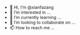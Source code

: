 - 👋 Hi, I’m @xianfazang
- 👀 I’m interested in ...
- 🌱 I’m currently learning ...
- 💞️ I’m looking to collaborate on ...
- 📫 How to reach me ...

<!---
xianfazang/xianfazang is a ✨ special ✨ repository because its `README.md` (this file) appears on your GitHub profile.
You can click the Preview link to take a look at your changes.
--->
